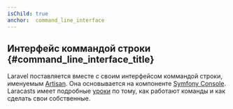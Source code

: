 ```yaml
---
isChild: true
anchor:  command_line_interface
---
```


## Интерфейс коммандой строки {#command_line_interface_title}

Laravel поставляется вместе с своим интерфейсом коммандой строки, именуемым [Artisan][artisan-url]. Она основывается на компоненте [Symfony Console][symfony-url]. Laracasts имеет подробные [уроки][laracasts-url] по тому, как работают команды и как сделать свои собственные.

[artisan-url]:http://laravel.com/docs/5.0/artisan
[symfony-url]:https://github.com/symfony/Console
[laracasts-url]:https://laracasts.com/lessons/commands-101
